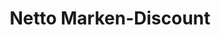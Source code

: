---
title: "Netto Marken-Discount"
url: /raguhn-jessnitz/netto-marken-discount/
shop: Supermarkt
---